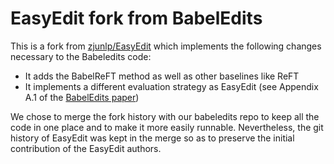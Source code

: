 # EasyEdit fork from BabelEdits

This is a fork from [zjunlp/EasyEdit](https://github.com/zjunlp/EasyEdit) which
implements the following changes necessary to the Babeledits code:

- It adds the BabelReFT method as well as other baselines like ReFT
- It implements a different evaluation strategy as EasyEdit (see Appendix A.1 of the [BabelEdits paper](https://aclanthology.org/2025.findings-acl.438.pdf))

We chose to merge the fork history with our babeledits repo to keep all the code
in one place and to make it more easily runnable. Nevertheless, the git history
of EasyEdit was kept in the merge so as to preserve the initial contribution of
the EasyEdit authors.